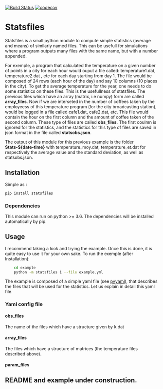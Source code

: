 
[![Build Status](https://travis-ci.org/ZGCDDoo/statsfiles.svg?branch=master)](https://travis-ci.org/ZGCDDoo/statsfiles)
[![codecov](https://codecov.io/gh/ZGCDDoo/statsfiles/branch/master/graph/badge.svg)](https://codecov.io/gh/ZGCDDoo/statsfiles)



# Statsfiles

Statsfiles is a small python module to compute simple statistics (average and means) of similarly named files. This can be usefull for simulations where a program outputs many files with the same name, but with a number appended. 

For exemple, a program that calculated the temperature on a given number of points in a city for each hour would ouput a file called: temperature1.dat, temperature2.dat , etc for each day starting from day 1.
The file would be composed of 24 rows (each hour of the day) and say 10 columns (10 places in the city). To get the average temperature for the year, one needs to do some statistics on these files. This is the usefullness of statsfiles. The previous files which have an array (matrix, i.e numpy) form are called **array_files**. Now if we are interseted in the number of coffees taken by the employeess of this temperature program (for the city broadcasting station),  would be logged in a file called cafe1.dat, cafe2.dat, etc. This file would contain the hour on the first column and the amount of coffee taken of the second column. These type of files are called **obs_files**. The first coulmn is ignored for the statistics, and the statistics for this type of files are saved in json format in the file called **statsobs.json**. 

The output of this module for this previous example is the folder **Stats-${date-time}** with temperature_moy.dat, temperature_et.dat for respectively the average value and the standard deviation, as well as statsobs.json.



## Installation
Simple as :
```bash
pip install statsfiles
```

### Dependencies
This module can run on python >= 3.6. The dependencies will be installed automatically by pip.


## Usage
I recommend taking a look and trying the example. Once this is done, it is quite easy to use it for your own sake. To run the exemple (after Installation):

```bash
    cd example
    python -m statsfiles 1 --file example.yml
```


The example is composed of a simple yaml file (see [pyyaml](https://pyyaml.org/)), that describes the files that will be used for the statistics. Let us explain in detail this yaml file.

### Yaml config file

#### obs_files
The name of the files which have a structure given by k.dat

#### array_files
The files which have a structure of matrices (the temperature files described above).

#### param_files


## README and example under construction.